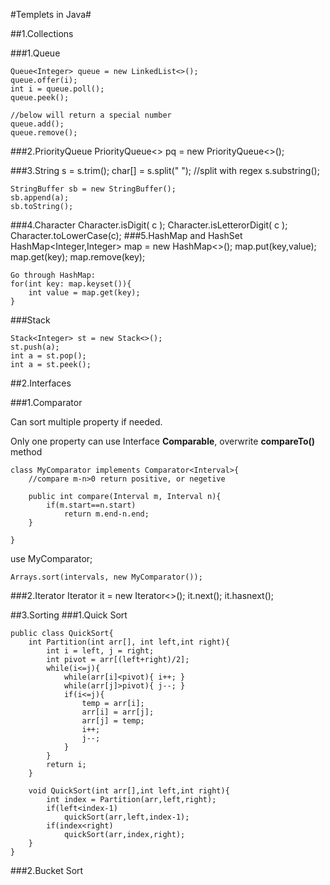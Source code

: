 #Templets in Java#

##1.Collections

###1.Queue
 
	Queue<Integer> queue = new LinkedList<>();
	queue.offer(i);
	int i = queue.poll();
	queue.peek();
	
	//below will return a special number
	queue.add();
	queue.remove();
###2.PriorityQueue
	PriorityQueue<> pq = new PriorityQueue<>();

###3.String
	s = s.trim();
	char[] = s.split(" "); //split with regex
	s.substring();
	
	StringBuffer sb = new StringBuffer();
	sb.append(a);
	sb.toString();
###4.Character
	Character.isDigit( c );
	Character.isLetterorDigit( c );
	Character.toLowerCase(c);
###5.HashMap and HashSet
	HashMap<Integer,Integer> map = new HashMap<>();
	map.put(key,value);
	map.get(key);
	map.remove(key);

	Go through HashMap:
	for(int key: map.keyset()){
		int value = map.get(key);
	}
###Stack
	
	Stack<Integer> st = new Stack<>();
	st.push(a);
	int a = st.pop();
	int a = st.peek();


##2.Interfaces

###1.Comparator

Can sort multiple property if needed.

Only one property can use Interface **Comparable**, overwrite **compareTo()** method

	class MyComparator implements Comparator<Interval>{
		//compare m-n>0 return positive, or negetive 
		
		public int compare(Interval m, Interval n){
			if(m.start==n.start) 
				return m.end-n.end;
		}
		
	}
	
use MyComparator;
	
	Arrays.sort(intervals, new MyComparator());
###2.Iterator
	Iterator<T> it = new Iterator<>();
	it.next();
	it.hasnext();

##3.Sorting
###1.Quick Sort

	public class QuickSort{
		int Partition(int arr[], int left,int right){
			int i = left, j = right;
			int pivot = arr[(left+right)/2];
			while(i<=j){
				while(arr[i]<pivot){ i++; }
				while(arr[j]>pivot){ j--; }
				if(i<=j){
					temp = arr[i];
					arr[i] = arr[j];
					arr[j] = temp;
					i++;
					j--;
				}
			}
			return i;
		}
		
		void QuickSort(int arr[],int left,int right){
			int index = Partition(arr,left,right);
			if(left<index-1)
				quickSort(arr,left,index-1);
			if(index<right)
				quickSort(arr,index,right);
		}
	}
###2.Bucket Sort


